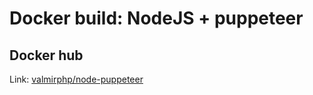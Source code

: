 # Docker build: NodeJS + puppeteer


## Docker hub

Link: [valmirphp/node-puppeteer](https://hub.docker.com/r/valmirphp/node-puppeteer)

